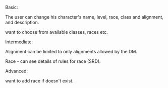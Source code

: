 
Basic: 

The user can change his character's name, level, race, class and
alignment, and description.

want to choose from available classes, races etc.

Intermediate:

Alignment can be limited to only alignments allowed by the DM.

Race - can see details of rules for race (SRD).

Advanced:

want to add race if doesn't exist.

